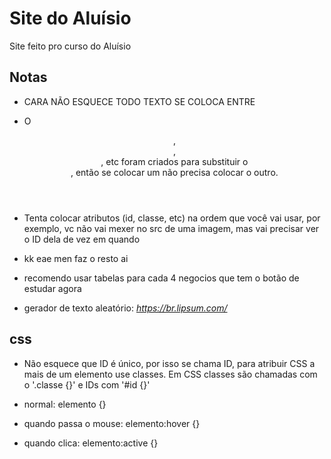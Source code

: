 # Site do Aluísio

Site feito pro curso do Aluísio

## Notas

- CARA NÃO ESQUECE TODO TEXTO SE COLOCA ENTRE <p>

- O <header>, <section>, <footer>, etc foram criados para substituir o <div>, então se colocar um não precisa colocar o outro.

- Tenta colocar atributos (id, classe, etc) na ordem que você vai usar, por exemplo, vc não vai mexer no src de uma imagem, mas vai precisar ver o ID dela de vez em quando

- kk eae men faz o resto ai

- recomendo usar tabelas para cada 4 negocios que tem o botão de estudar agora

- gerador de texto aleatório: *https://br.lipsum.com/*

## css
- Não esquece que ID é único, por isso se chama ID, para atribuir CSS a mais de um elemento use classes. Em CSS classes são chamadas com o '.classe {}' e IDs com '#id {}'

- normal: elemento {}
- quando passa o mouse: elemento:hover {}
- quando clica: elemento:active {}